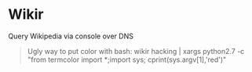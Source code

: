 Wikir
=====

 Query Wikipedia via console over DNS

>Ugly way to put color with bash: wikir hacking | xargs python2.7 -c "from termcolor import *;import sys;   cprint(sys.argv[1],'red')"

